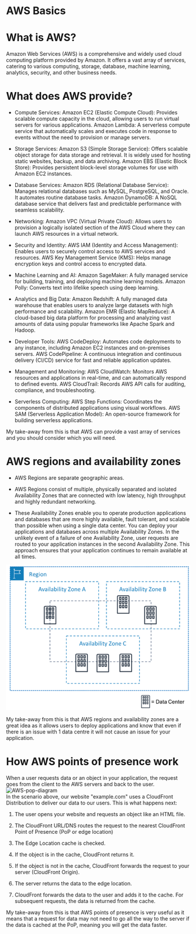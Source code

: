 # AWS Basics

# What is AWS?
Amazon Web Services (AWS) is a comprehensive and widely used cloud computing platform provided by Amazon. It offers a vast array of services, catering to various computing, storage, database, machine learning, analytics, security, and other business needs.

# What does AWS provide?
- Compute Services:
Amazon EC2 (Elastic Compute Cloud): Provides scalable compute capacity in the cloud, allowing users to run virtual servers for various applications.
Amazon Lambda: A serverless compute service that automatically scales and executes code in response to events without the need to provision or manage servers.

- Storage Services:
Amazon S3 (Simple Storage Service): Offers scalable object storage for data storage and retrieval. It is widely used for hosting static websites, backup, and data archiving.
Amazon EBS (Elastic Block Store): Provides persistent block-level storage volumes for use with Amazon EC2 instances.

- Database Services:
Amazon RDS (Relational Database Service): Manages relational databases such as MySQL, PostgreSQL, and Oracle. It automates routine database tasks.
Amazon DynamoDB: A NoSQL database service that delivers fast and predictable performance with seamless scalability.

- Networking:
Amazon VPC (Virtual Private Cloud): Allows users to provision a logically isolated section of the AWS Cloud where they can launch AWS resources in a virtual network.

- Security and Identity:
AWS IAM (Identity and Access Management): Enables users to securely control access to AWS services and resources.
AWS Key Management Service (KMS): Helps manage encryption keys and control access to encrypted data.

- Machine Learning and AI:
Amazon SageMaker: A fully managed service for building, training, and deploying machine learning models.
Amazon Polly: Converts text into lifelike speech using deep learning.

- Analytics and Big Data:
Amazon Redshift: A fully managed data warehouse that enables users to analyze large datasets with high performance and scalability.
Amazon EMR (Elastic MapReduce): A cloud-based big data platform for processing and analyzing vast amounts of data using popular frameworks like Apache Spark and Hadoop.

- Developer Tools:
AWS CodeDeploy: Automates code deployments to any instance, including Amazon EC2 instances and on-premises servers.
AWS CodePipeline: A continuous integration and continuous delivery (CI/CD) service for fast and reliable application updates.

- Management and Monitoring:
AWS CloudWatch: Monitors AWS resources and applications in real-time, and can automatically respond to defined events.
AWS CloudTrail: Records AWS API calls for auditing, compliance, and troubleshooting.

- Serverless Computing:
AWS Step Functions: Coordinates the components of distributed applications using visual workflows.
AWS SAM (Serverless Application Model): An open-source framework for building serverless applications.

My take-away from this is that AWS can provide a vast array of services and you should consider which you will need.

# AWS regions and availability zones

- AWS Regions are separate geographic areas.

- AWS Regions consist of multiple, physically separated and isolated Availability Zones that are connected with low latency, high throughput and highly redundant networking.

- These Availability Zones enable you to operate production applications and databases that are more highly available, fault tolerant, and scalable than possible when using a single data center. You can deploy your applications and databases across multiple Availability Zones. In the unlikely event of a failure of one Availability Zone, user requests are routed to your application instances in the second Availability Zone. This approach ensures that your application continues to remain available at all times.

![Alt text](../../readme-images/AWS-regions-and-zones.png)

My take-away from this is that AWS regions and availability zones are a great idea as it allows users to deploy applications and know that even if there is an issue with 1 data centre it will not cause an issue for your application.

# How AWS points of presence work
When a user requests data or an object in your application, the request goes from the client to the AWS servers and back to the user.
![AWS-pop-diagram](../../readme-images/AWS-pop-diagram.avif)<br>
In the scenario above, our website "example.com" uses a CloudFront Distribution to deliver our data to our users. This is what happens next:

1) The user opens your website and requests an object like an HTML file.

2) The CloudFront URL/DNS routes the request to the nearest CloudFront Point of Presence (PoP or edge location)

3) The Edge Location cache is checked.

4) If the object is in the cache, CloudFront returns it.

5) If the object is not in the cache, CloudFront forwards the request to your server (CloudFront Origin).

6) The server returns the data to the edge location.

7) CloudFront forwards the data to the user and adds it to the cache. For subsequent requests, the data is returned from the cache.

My take-away from this is that AWS points of presence is very useful as it means that a request for data may not need to go all the way to the server if the data is cached at the PoP, meaning you will get the data faster.